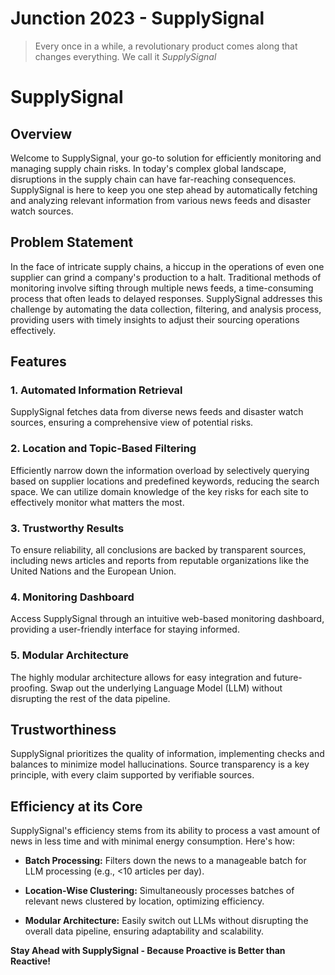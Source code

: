 # Junction 2023 - SupplySignal

> Every once in a while, a revolutionary product comes along that changes everything. We call it *SupplySignal*

# SupplySignal

## Overview

Welcome to SupplySignal, your go-to solution for efficiently monitoring and managing supply chain risks. In today's complex global landscape, disruptions in the supply chain can have far-reaching consequences. SupplySignal is here to keep you one step ahead by automatically fetching and analyzing relevant information from various news feeds and disaster watch sources.

## Problem Statement

In the face of intricate supply chains, a hiccup in the operations of even one supplier can grind a company's production to a halt. Traditional methods of monitoring involve sifting through multiple news feeds, a time-consuming process that often leads to delayed responses. SupplySignal addresses this challenge by automating the data collection, filtering, and analysis process, providing users with timely insights to adjust their sourcing operations effectively.

## Features

### 1. Automated Information Retrieval

SupplySignal fetches data from diverse news feeds and disaster watch sources, ensuring a comprehensive view of potential risks.

### 2. Location and Topic-Based Filtering

Efficiently narrow down the information overload by selectively querying based on supplier locations and predefined keywords, reducing the search space. We can utilize domain knowledge of the key risks for each site to effectively monitor what matters the most.

### 3. Trustworthy Results

To ensure reliability, all conclusions are backed by transparent sources, including news articles and reports from reputable organizations like the United Nations and the European Union.

### 4. Monitoring Dashboard

Access SupplySignal through an intuitive web-based monitoring dashboard, providing a user-friendly interface for staying informed.

### 5. Modular Architecture

The highly modular architecture allows for easy integration and future-proofing. Swap out the underlying Language Model (LLM) without disrupting the rest of the data pipeline.

## Trustworthiness

SupplySignal prioritizes the quality of information, implementing checks and balances to minimize model hallucinations. Source transparency is a key principle, with every claim supported by verifiable sources.

## Efficiency at its Core

SupplySignal's efficiency stems from its ability to process a vast amount of news in less time and with minimal energy consumption. Here's how:

- **Batch Processing:** Filters down the news to a manageable batch for LLM processing (e.g., <10 articles per day).
  
- **Location-Wise Clustering:** Simultaneously processes batches of relevant news clustered by location, optimizing efficiency.

- **Modular Architecture:** Easily switch out LLMs without disrupting the overall data pipeline, ensuring adaptability and scalability.

**Stay Ahead with SupplySignal - Because Proactive is Better than Reactive!**
